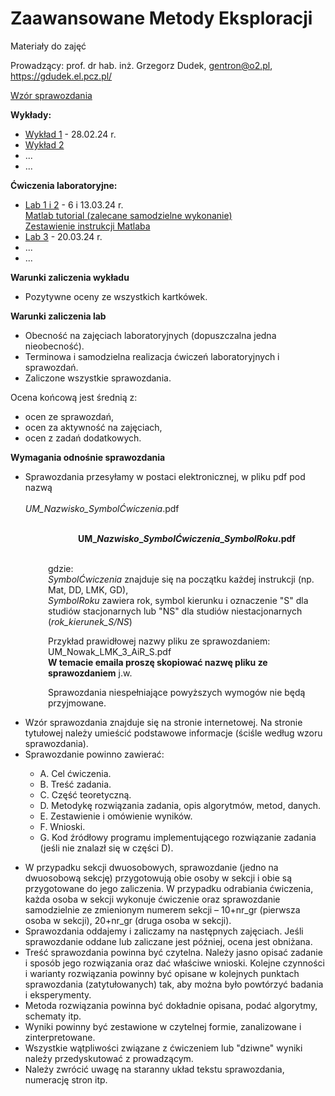 # Zaawansowane Metody Eksploracji
Materiały do zajęć

Prowadzący: prof. dr hab. inż. Grzegorz Dudek, gentron@o2.pl, https://gdudek.el.pcz.pl/

<a href="https://github.com/GMDudek/ZME/blob/main/wzor_spr_UŁ.docx">Wzór sprawozdania</a>

<b>Wykłady:</b>
  <ul>
    <li><a href="https://github.com/GMDudek/ZME/blob/main/Wyklad1_UM_IW.pdf">Wykład 1</a> - 28.02.24 r.
    <li><a href="https://github.com/GMDudek/ZME/blob/main/Wyklad1_UM_IW.pdf">Wykład 2</a>
    <li>...</li>
    <li>...</li>
 </ul>

<b>Ćwiczenia laboratoryjne:</b>
  <ul>
    <li><a href="https://github.com/GMDudek/ZME/blob/main/Lab_Mat.pdf">Lab 1 i 2</a> - 6 i 13.03.24 r.
      <br><a href="https://matlabacademy.mathworks.com/details/matlab-onramp/gettingstarted">Matlab tutorial (zalecane samodzielne wykonanie)</a></br>
      <a href="https://www.mathworks.com/content/dam/mathworks/fact-sheet/matlab-basic-functions-reference.pdf">Zestawienie instrukcji Matlaba</a>
    <li><a href="https://github.com/GMDudek/ZME/blob/main/Lab_SOW.pdf">Lab 3</a> - 20.03.24 r.
    <li>...</li>
    <li>...</li>
 </ul>

<b>Warunki zaliczenia wykładu</b>
<ul>
<li>Pozytywne oceny ze wszystkich kartkówek.</li>
</ul>
 
<b>Warunki zaliczenia lab</b>
<ul>
<li>Obecność na zajęciach laboratoryjnych (dopuszczalna jedna nieobecność).</li>
<li>Terminowa i samodzielna realizacja ćwiczeń laboratoryjnych i sprawozdań.</li>
<li>Zaliczone wszystkie sprawozdania.</li>
</ul>
<p>Ocena końcową jest średnią z: </p>
<ul>
<li>ocen ze sprawozdań,</li>
<li>ocen za aktywność na zajęciach,</li>
<li>ocen z zadań dodatkowych.</li>
</ul>

<b>Wymagania odnośnie sprawozdania</b>
<ul>
<li>Sprawozdania przesyłamy w postaci elektronicznej, w pliku pdf pod nazwą</li>
<br /><em>UM_Nazwisko_SymbolĆwiczenia</em>.pdf

  
</ul>
<p style="text-align: center; padding-left: 60px;"><br /><strong>UM_<em>Nazwisko</em>_<em>SymbolĆwiczenia</em>_<em>SymbolRoku</em>.pdf</strong></p>
<p style="padding-left: 60px;"><br />gdzie:<br /><em>SymbolĆwiczenia</em> znajduje się na początku każdej instrukcji (np. Mat, DD, LMK, GD), <br /><em>SymbolRoku</em> zawiera rok, symbol kierunku i oznaczenie "S" dla studiów stacjonarnych lub "NS" dla studiów niestacjonarnych (<em>rok_</em><em>kierunek_</em><em>S/NS</em>)</p>
<p style="padding-left: 60px;">Przykład prawidłowej nazwy pliku ze sprawozdaniem: UM_Nowak_LMK_3_AiR_S.pdf<br /><strong>W temacie emaila proszę skopiować nazwę pliku ze sprawozdaniem</strong> j.w.</p>
<p style="padding-left: 60px;">Sprawozdania niespełniające powyższych wymogów nie będą przyjmowane.</p>
<ul>
<li>Wzór sprawozdania znajduje się na stronie internetowej. Na stronie tytułowej należy umieścić podstawowe informacje (ściśle według wzoru sprawozdania).</li>
<li>Sprawozdanie powinno zawierać:</li>
<ul>
<li>A. Cel ćwiczenia.</li>
<li>B. Treść zadania.</li>
<li>C. Część teoretyczną.</li>
<li>D. Metodykę rozwiązania zadania, opis algorytmów, metod, danych.</li>
<li>E. Zestawienie i omówienie wyników.</li>
<li>F. Wnioski.</li>
<li>G. Kod źródłowy programu implementującego rozwiązanie zadania (jeśli nie znalazł się w części D).</li>
</ul>
</ul>
<ul>
<li>W przypadku sekcji dwuosobowych, sprawozdanie (jedno na dwuosobową sekcję) przygotowują obie osoby w sekcji i obie są przygotowane do jego zaliczenia. W przypadku odrabiania ćwiczenia, każda osoba w sekcji wykonuje ćwiczenie oraz sprawozdanie samodzielnie ze zmienionym numerem sekcji – 10+nr_gr (pierwsza osoba w sekcji), 20+nr_gr (druga osoba w sekcji).</li>
<li>Sprawozdania oddajemy i zaliczamy na następnych zajęciach. Jeśli sprawozdanie oddane lub zaliczane jest później, ocena jest obniżana.</li>
<li>Treść sprawozdania powinna być czytelna. Należy jasno opisać zadanie i sposób jego rozwiązania oraz dać właściwe wnioski. Kolejne czynności i warianty rozwiązania powinny być opisane w kolejnych punktach sprawozdania (zatytułowanych) tak, aby można było powtórzyć badania i eksperymenty.</li>
<li>Metoda rozwiązania powinna być dokładnie opisana, podać algorytmy, schematy itp.</li>
<li>Wyniki powinny być zestawione w czytelnej formie, zanalizowane i zinterpretowane.</li>
<li>Wszystkie wątpliwości związane z ćwiczeniem lub "dziwne" wyniki należy przedyskutować z prowadzącym.</li>
<li>Należy zwrócić uwagę na staranny układ tekstu sprawozdania, numerację stron itp.</li>
</ul>
